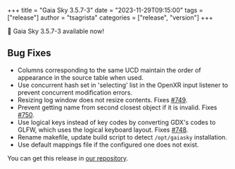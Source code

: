 +++
title = "Gaia Sky 3.5.7-3"
date = "2023-11-29T09:15:00"
tags = ["release"]
author = "tsagrista"
categories = ["release", "version"]
+++

📢 Gaia Sky 3.5.7-3 available now!

<!--more-->


## Bug Fixes
- Columns corresponding to the same UCD maintain the order of appearance in the source table when used.
- Use concurrent hash set in 'selecting' list in the OpenXR input listener to prevent concurrent modification errors.
- Resizing log window does not resize contents. Fixes [#749](https://codeberg.org/gaiasky/gaiasky/issues/749).
- Prevent getting name from second closest object if it is invalid. Fixes [#750](https://codeberg.org/gaiasky/gaiasky/issues/750).
- Use logical keys instead of key codes by converting GDX's codes to GLFW, which uses the logical keyboard layout. Fixes [#748](https://codeberg.org/gaiasky/gaiasky/issues/748).
- Rename makefile, update build script to detect `/opt/gaiasky` installation.
- Use default mappings file if the configured one does not exist.

You can get this release in [our repository](https://gaia.ari.uni-heidelberg.de/gaiasky/releases//3.5.7-3.8be0b0add/).